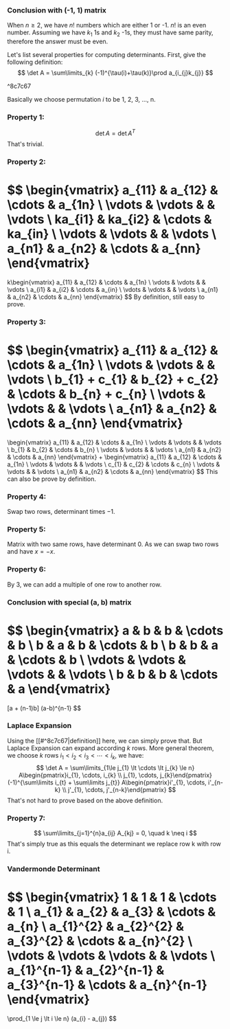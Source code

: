 ### Conclusion with (-1, 1) matrix
When $n \ge 2$, we have $n!$ numbers which are either 1 or -1.
$n!$ is an even number.
Assuming we have $k_1$ 1s and $k_2$ -1s, they must have same parity, therefore the answer must be even.

Let's list several properties for computing determinants.
First, give the following definition:
$$
\det A = \sum\limits_{k} (-1)^{\tau(i)+\tau(k)}\prod a_{i_{j}k_{j}}
$$

^8c7c67

Basically we choose permutation $i$ to be 1, 2, 3, ..., n.

### Property 1:
$$
\det A = \det A^{T}
$$
That's trivial.

### Property 2:
$$
\begin{vmatrix} 
a_{11} & a_{12} & \cdots & a_{1n} \\ 
\vdots & \vdots &  & \vdots  \\ 
ka_{i1} & ka_{i2} & \cdots & ka_{in} \\ 
\vdots & \vdots &  & \vdots  \\ 
a_{n1} & a_{n2} & \cdots & a_{nn}
\end{vmatrix}
=
k\begin{vmatrix}
a_{11} & a_{12} & \cdots & a_{1n} \\ 
\vdots & \vdots &  & \vdots  \\ 
a_{i1} & a_{i2} & \cdots & a_{in} \\ 
\vdots & \vdots &  & \vdots  \\ 
a_{n1} & a_{n2} & \cdots & a_{nn}
\end{vmatrix}
$$
By definition, still easy to prove.

### Property 3:
$$
\begin{vmatrix} 
a_{11} & a_{12} & \cdots & a_{1n} \\ 
\vdots & \vdots &  & \vdots  \\ 
b_{1} + c_{1}  & b_{2} + c_{2} & \cdots & b_{n} + c_{n}  \\ 
\vdots & \vdots &  & \vdots  \\ 
a_{n1} & a_{n2} & \cdots & a_{nn}
\end{vmatrix}
=
\begin{vmatrix}
a_{11} & a_{12} & \cdots & a_{1n} \\ 
\vdots & \vdots &  & \vdots  \\ 
b_{1}   & b_{2} & \cdots & b_{n}   \\ 
\vdots & \vdots &  & \vdots  \\ 
a_{n1} & a_{n2} & \cdots & a_{nn}
\end{vmatrix}
+
\begin{vmatrix} 
a_{11} & a_{12} & \cdots & a_{1n} \\ 
\vdots & \vdots &  & \vdots  \\ 
c_{1}  &  c_{2} & \cdots &  c_{n}  \\ 
\vdots & \vdots &  & \vdots  \\ 
a_{n1} & a_{n2} & \cdots & a_{nn}
\end{vmatrix}
$$
This can also be prove by definition.
### Property 4:
Swap two rows, determinant times $-1$.

### Property 5:
Matrix with two same rows, have determinant 0.
As we can swap two rows and have $x = -x$.

### Property 6:
By 3, we can add a multiple of one row to another row.

### Conclusion with special (a, b) matrix
$$
\begin{vmatrix}
a & b & b & \cdots & b \\ 
b & a & b & \cdots & b \\ 
b & b & a & \cdots & b \\ 
\vdots & \vdots & \vdots & & \vdots \\ 
b & b & b & \cdots & a
\end{vmatrix}
=
[a + (n-1)b] (a-b)^{n-1}
$$
### Laplace Expansion
Using the [[#^8c7c67|definition]] here, we can simply prove that.
But Laplace Expansion can expand according $k$ rows.
More general theorem, we choose $k$ rows $i_{1}\lt i_{2}\lt i_{3} \lt \cdots \lt i_{k}$, we have:
$$
\det A = \sum\limits_{1\le j_{1} \lt \cdots \lt j_{k} \le n} A\begin{pmatrix}i_{1}, \cdots, i_{k} \\ j_{1}, \cdots, j_{k}\end{pmatrix} (-1)^{\sum\limits i_{t} + \sum\limits j_{t}} A\begin{pmatrix}i'_{1}, \cdots, i'_{n-k} \\ j'_{1}, \cdots, j'_{n-k}\end{pmatrix}
$$
That's not hard to prove based on the above definition. 

### Property 7:
$$
\sum\limits_{j=1}^{n}a_{ij} A_{kj} = 0, \quad k \neq i
$$
That's simply true as this equals the determinant we replace row k with row i.

### Vandermonde Determinant
$$
\begin{vmatrix}
1 & 1 & 1 & \cdots & 1 \\ 
a_{1} & a_{2} & a_{3} & \cdots  & a_{n} \\ 
a_{1}^{2} & a_{2}^{2} & a_{3}^{2} & \cdots & a_{n}^{2} \\ 
\vdots & \vdots & \vdots & & \vdots \\ 
a_{1}^{n-1} & a_{2}^{n-1} & a_{3}^{n-1} & \cdots & a_{n}^{n-1}
\end{vmatrix}
= 
\prod_{1 \le j \lt i \le n} (a_{i} - a_{j})
$$
